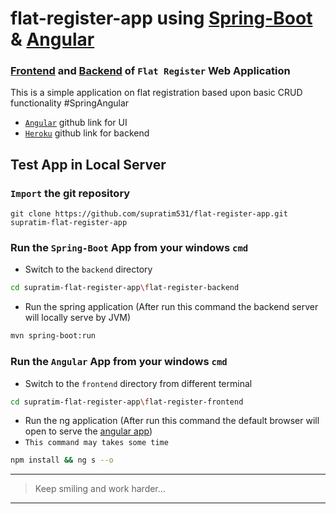 # flat-register-app using [Spring-Boot](https://docs.spring.io/spring-boot/docs/current/reference/htmlsingle/) & [Angular](https://angular.io/docs)

### [Frontend](https://registerflat.netlify.app/ "see the UI deployment in netlify") and [Backend](https://registerflat.herokuapp.com/ "see the server deployment in heroku") of `Flat Register` Web Application
This is a simple application on flat registration based upon basic CRUD functionality #SpringAngular

- [`Angular`](https://github.com/supratim531/flat-register-netlify.git "You can git-clone the source code of frontend from this link") github link for UI
- [`Heroku`](https://git.heroku.com/registerflat.git "You can git-clone the source code of backend from this link") github link for backend

## Test App in Local Server

### `Import` the git repository
```terminal
git clone https://github.com/supratim531/flat-register-app.git supratim-flat-register-app
```

### Run the `Spring-Boot` App from your windows `cmd`
- Switch to the `backend` directory
```bash
cd supratim-flat-register-app\flat-register-backend
```
- Run the spring application (After run this command the backend server will locally serve by JVM)
```bash
mvn spring-boot:run
```

### Run the `Angular` App from your windows `cmd`
- Switch to the `frontend` directory from different terminal
```bash
cd supratim-flat-register-app\flat-register-frontend
```
- Run the ng application (After run this command the default browser will open to serve the [angular app](http://localhost:4200 "By default Angular CLI ng serve command uses port 4200 to run the application in localhost"))
- `This command may takes some time`
```bash
npm install && ng s --o
```
***
>Keep smiling and work harder...
***

